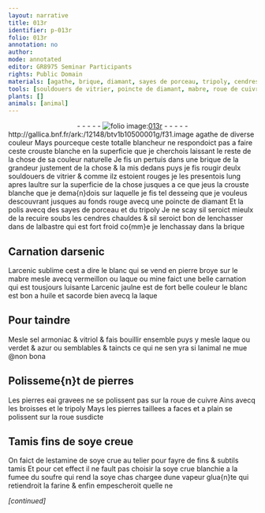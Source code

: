 ```yaml
---
layout: narrative
title: 013r
identifier: p-013r
folio: 013r
annotation: no
author:
mode: annotated
editor: GR8975 Seminar Participants
rights: Public Domain
materials: [agathe, brique, diamant, sayes de porceau, tripoly, cendres, albastre, arsenic, arcenic sublime, mabre, vermeillon, laque, mine, arcenic jaulne, huile, sel armoniac, vitriol, verdet, azur, pierres, cuivre, soye, soufre, farine]
tools: [souldouers de vitrier, poincte de diamant, mabre, roue de cuivre, broisses, roue, Tamis, tamis]
plants: []
animals: [animal]
---
```


<div class="folio" align="center">- - - - - <a href="http://gallica.bnf.fr/ark:/12148/btv1b10500001g/f31.image" target="_blank"><img src="https://cu-mkp.github.io/2017-workshop-edition/assets/photo-icon.png" alt="folio image: " style="display:inline-block; margin-bottom:-3px;"/>013r</a> - - - - - </div> http://gallica.bnf.fr/ark:/12148/btv1b10500001g/f31.image    
 <span class="m">agathe</span> de diverse couleur Mays pourceque ceste totalle blancheur ne respondoict pas a faire ceste crouste blanche en la superficie que je cherchois laissant le reste de la chose de sa couleur naturelle Je fis un pertuis dans une <span class="m">brique</span> de la grandeur justement de la chose & la mis dedans puys je fis rougir deulx <span class="tl">souldouers de <span class="pro">vitrier</span></span> & comme ilz estoient rouges je les presentois lung apres laultre sur la superficie de la chose jusques a ce que jeus la crouste blanche que je dema{n}dois sur laquelle je fis tel desseing que je vouleus descouvrant jusques au fonds rouge avecq une <span class="tl">poincte de <span class="m">diamant</span></span> Et la polis avecq des <span class="m">sayes de porceau</span> et du <span class="m">tripoly</span> Je ne scay sil seroict mieulx de la recuire soubs les <span class="m">cendres</span> chauldes & sil seroict bon de lenchasser dans de l<span class="m">albastre</span> qui est fort froid co{mm}e je lenchassay dans la <span class="m">brique</span>
    

## Carnation d<span class="m">arsenic</span>

 
L<span class="m">arcenic sublime</span> cest a dire le blanc qui se vend en pierre broye sur le <span class="m"><span class="tl">mabre</span></span> mesle avecq <span class="m">vermeillon</span> ou <span class="m">laque</span> ou <span class="m">mine</span> faict une belle carnation qui est tousjours luisante L<span class="m">arcenic jaulne</span> est de fort belle couleur le blanc est bon a <span class="m">huile</span> et sacorde bien avecq la <span class="m">laque</span>
    

## Pour taindre

 
Mesle <span class="m">sel armoniac</span> & <span class="m">vitriol</span> & fais bouillir ensemble puys y mesle <span class="m">laque</span> ou <span class="m">verdet</span> & <span class="m">azur</span> ou semblables & taincts ce qui ne sen yra si l<span class="al">animal</span> ne mue @non bona
    

## Polisseme{n}t de <span class="m">pierres</span>

 
Les <span class="m">pierres</span> eai gravees ne se polissent pas sur la <span class="tl">roue de <span class="m">cuivre</span></span> Ains avecq les <span class="tl">broisses</span> et le <span class="m">tripoly</span> Mays les pierres taillees a faces et a plain se polissent sur la <span class="tl">roue</span> susdicte
    

## <span class="tl">Tamis</span> fins de <span class="m">soye</span> creue

 
On faict de lestamine de <span class="m">soye</span> crue au telier pour fayre de fins & subtils <span class="tl">tamis</span> Et pour cet effect il ne fault pas choisir la <span class="m">soye</span> crue blanchie a la fumee du <span class="m">soufre</span> qui rend la <span class="m">soye</span> chas chargee dune vapeur glua{n}te qui retiendroit la <span class="m">farine</span> & enfin empescheroit quelle ne 
 
*[continued]*
 